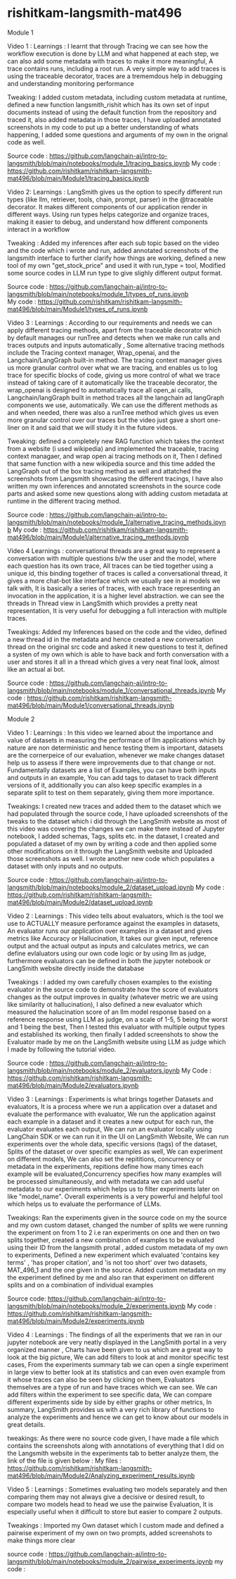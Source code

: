 # rishitkam-langsmith-mat496
Module 1 

Video 1 :
Learnings :
I learnt that through Tracing we can see how the workflow execution is done by LLM and what happened at each step, we can also add some metadata with traces to make it more meaningful, A trace contains runs, including a root run. A very simple way to add traces is using the traceable decorator, traces are a trememdous help in debugging and understanding monitoring performance

Tweaking:
I added custom metadata, including custom metadata at runtime, defined a new function langsmith_rishit which has its own set of input documents instead of using the default function from the repository and traced it, also added metadata in those traces, I have uploaded annotated screenshots in my code to put up a better understanding of whats happening, I added some questions and arguments of my own in the orignal code as well.

Source code : https://github.com/langchain-ai/intro-to-langsmith/blob/main/notebooks/module_1/tracing_basics.ipynb
My code : https://github.com/rishitkam/rishitkam-langsmith-mat496/blob/main/Module1/tracing_basics.ipynb


Video 2:
Learnings : 
LangSmith gives us the option to specify different run types (like llm, retriever, tools, chain, prompt, parser) in the @traceable decorator. It makes different components of our application render in different ways. Using run types helps categorize and organize traces, making it easier to debug, and understand how different components interact in a workflow

Tweaking : Added my inferences after each sub topic based on the video and the code which i wrote and run, added annotated screenshots of the langsmith interface to further clarify how things are working, defined a new tool of my own "get_stock_price" and used it with run_type = tool, Modified some source codes in LLM run type to give slighly different output format.

Source code : https://github.com/langchain-ai/intro-to-langsmith/blob/main/notebooks/module_1/types_of_runs.ipynb         
My code : https://github.com/rishitkam/rishitkam-langsmith-mat496/blob/main/Module1/types_of_runs.ipynb


Video 3 :
Learnings : According to our requirements and needs we can apply different tracing methods, apart from the traceable decorator which by default manages our runTree and detects when we make run calls and traces outputs and inputs automatically , Some alternative tracing methods include the Tracing context manager, Wrap_openai, and the Langchain/LangGraph built-in method. The tracing context manager gives us more granular control over what we are tracing, and enables us to log trace for specific blocks of code, giving us more control of what we trace instead of taking care of it automatically like the traceable decorator, the wrap_openai is designed to automatically trace all open_ai calls, Langchain/langGraph built in method traces all the langchain ad langGraph components we use, automatically. We can use the different methods as and when needed, there was also a runTree method which gives us even more granular control over our traces but the video just gave a short one-liner on it and said that we will study it in the future videos.

Tweaking:
defined a completely new RAG function which takes the context from a website (i used wikipedia) and implemented the traceable, tracing context managaer, and wrap open ai tracing methods on it, Then I defined that same function with a new wikipedia source and this time added the LangGraph out of the box tracing method as well and attatched the screenshots from Langsmith showcasing the different tracings, I have also written my own inferences and annotated screenshots in the source code parts and asked some new questions along with adding custom metadata at runtime in the different tracing method.

Source code : https://github.com/langchain-ai/intro-to-langsmith/blob/main/notebooks/module_1/alternative_tracing_methods.ipynb
My code : https://github.com/rishitkam/rishitkam-langsmith-mat496/blob/main/Module1/alternative_tracing_methods.ipynb

Video 4
Learnings : 
conversational threads are a great way to represent a conversation with multiple questions b/w the user and the model, where each question has its own trace, All traces can be tied together using a unique id, this binding together of traces is called a conversational thread, it gives a more chat-bot like interface which we usually see in ai models we talk with, It is basically a series of traces, with each trace representing an invocation in the application, it is a higher level abstraction. we can see the threads in Thread view in LangSmith which provides a pretty neat representation, It is very useful for debugging a full interaction with multiple traces.

Tweakings: Added my Inferences based on the code and the video, defined a new thread id in the metadata and hence created a new conversation thread on the original src code and asked it new questions to test it, defined a systen of my own which is able to have back and forth conversation with a user and stores it all in a thread which gives a very neat final look, almost like an actual ai bot.

Source code : https://github.com/langchain-ai/intro-to-langsmith/blob/main/notebooks/module_1/conversational_threads.ipynb
My code : https://github.com/rishitkam/rishitkam-langsmith-mat496/blob/main/Module1/conversational_threads.ipynb



Module 2 

Video 1 : 
Learnings : In this video we learned about the importance and value of datasets in measuring the performace of llm applications which by nature are non deterministic and hence testing them is important, datasets are the cornerpeice of our evaluation, whenever we make changes dataset help us to assess if there were improvements due to that change or not. Fundamentally datasets are a list of Examples, you can have both inputs and outputs in an example, You can add tags to dataset to track different versions of it, additionally you can also keep specific examples in a separate split to test on them separately, giving them more importance.

Tweakings: I created new traces and added them to the dataset which we had populated through the source code, I have uploaded screenshots of the tweaks to the dataset which i did through the LangSmith website as most of this video was covering the changes we can make there instead of Jupyter notebook, I added schemas, Tags, splits etc. in the dataset, I created and populated a dataset of my own by writing a code and then applied some other modifications on it through the LangSmith website and Uploaded those screenshots as well. I wrote another new code which populates a dataset with only inputs and no outputs.

Source code : https://github.com/langchain-ai/intro-to-langsmith/blob/main/notebooks/module_2/dataset_upload.ipynb
My code : https://github.com/rishitkam/rishitkam-langsmith-mat496/blob/main/Module2/dataset_upload.ipynb

Video 2 :
Learnings : This video tells about evaluators, which is the tool we use to ACTUALLY measure perforamce against the examples in datasets, An evaluator runs our application over examples in a dataset and gives metrics like Accuracy or Hallucination, It takes our given input, reference output and the actual output as inputs and calculates metrics, we can define evlaluators using our own code logic or by using llm as judge, furthermore evaluators can be defined in both the jupyter notebook or LangSmith website directly inside the database 

Tweakings : I added my own carefully chosen examples to the existing evaluator in the source code to demonstrate how the score of evaluators changes as the output improves in quality (whatever metric we are using like similarity ot hallucination), I also defined a new evaluator which measured the halucination score of an llm model response based on a reference response using LLM as judge, on a scale of 1-5, 5 being the worst and 1 being the best, Then I tested this evaluator with multiple output types and established its working, then finally I added screenshots to show the Evaluator made by me on the LangSmith website using LLM as judge which I made by following the tutorial video.

Source code : https://github.com/langchain-ai/intro-to-langsmith/blob/main/notebooks/module_2/evaluators.ipynb
My Code : https://github.com/rishitkam/rishitkam-langsmith-mat496/blob/main/Module2/evaluators.ipynb

Video 3 :
Learnings : Experiments is what brings together Datasets and evaluators, It is a process where we run a application over a dataset and evaluate the performance with evaluator, We run the application against each example in a dataset and it creates a new output for each run, the evaluator evaluates each output, We can run an evaluator locally using LangChain SDK or we can run it in the UI on LangSmith Website, We can run experiments over the whole data, specific versions (tags) of the dataset, Splits of the dataset or over specific examples as well, We can experiment on different models, We can also set the repititions, concurrency or metadata in the experiments, repitions define how many times each example will be evaluated,Concurrency specifies how many examples will be processed simultaneously, and with metadata we can add useful metadata to our experiments which helps us to filter experiments later on like "model_name". Overall experiments is a very powerful and helpful tool which helps us to evaluate the performance of LLMs.


Tweakings: Ran the experiments given in the source code on my the source and my own custom dataset, changed the number of splits we were running the experiment on from 1 to 2 i.e ran  experiments on one and then on two splits together, created a new combination of examples to be evaluated using their ID from the langsmith protal , added custom metadata of my own to experiments, Defined a new experiment which evaluated 'contains key terms' , 'has proper citation', and 'is not too short' over two datasets, MAT_496_1 and the one given in the source. Added custom metadata on my the experiment defined by me and also ran that experiment on different splits and on a combination of individual examples

Source code: https://github.com/langchain-ai/intro-to-langsmith/blob/main/notebooks/module_2/experiments.ipynb
My code : https://github.com/rishitkam/rishitkam-langsmith-mat496/blob/main/Module2/experiments.ipynb



Video 4 : 
Learnings : The findings of all the experiments that we ran in our jupyter notebook are very neatly displayed in the LangSmith portal in a very organized manner , Charts have been given to us which are a great way to look at the big picture, We  can add filters to look at and monitor specific test cases, From the experiments summary tab we can open a single experiment in large view to better look at its statistics and can even oven example from it whose traces can also be seen by clicking on them, Evaluators themselves are a type of run and have traces which we can see. We can add filters within the experiment to see specific data, We can compare different experiments side by side by either graphs or other metrics, In summary, LangSmith provides us with a very rich library of functions to analyze the experiments and hence we can get to know about our models in great details.

tweakings:  As there were no source code given, I have made a file which contains the screenshots along with annotations of everything that I did on the Langsmith website in the experiments tab to better analyze them, the link of the file is given below : 
My files : https://github.com/rishitkam/rishitkam-langsmith-mat496/blob/main/Module2/Analyzing_experiment_results.ipynb

Video 5 : 
Learnings : Sometimes evaluating two models separately and then comparing them may not always give a decisive or desired result, to compare two models head to head we use the pairwise Evaluation, It is especially useful when it difficult to store but easier to compare 2 outputs.

Tweakings : Imported my Own dataset which I custom made and defined a pairwise experiment of my own on two prompts, added screenshots to make things more clear

source code : https://github.com/langchain-ai/intro-to-langsmith/blob/main/notebooks/module_2/pairwise_experiments.ipynb
my code :




